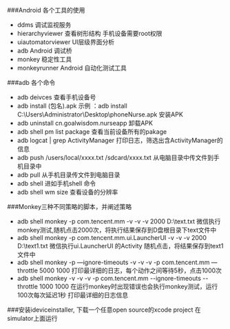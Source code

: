 ###Android 各个工具的使用
* ddms 调试监视服务
* hierarchyviewer 查看树形结构 手机设备需要root权限
* uiautomatorviewer  UI层级界面分析
* adb  Android 调试桥
* monkey 稳定性工具
* monkeyrunner  Android 自动化测试工具

###adb 各个命令
* adb deivces 查看手机设备号
* adb install (包名).apk 示例 ：adb install C:\Users\Administrator\Desktop\phoneNurse.apk 安装APK
* adb uninstall cn.goalwisdom.nurseapp  卸载APK
* adb shell pm list package 查看当前设备所有的pakage
* adb logcat | grep ActivityManager  打印日志，筛选出含ActivityManager的信息
* adb push /users/local/xxxx.txt   /sdcard/xxxx.txt 从电脑目录中传文件到手机目录中
* adb pull  从手机目录传文件到电脑目录
* adb shell 进如手机shell 命令
* adb shell wm size  查看设备的分辨率

###Monkey三种不同策略的脚本，并阐述策略
* adb shell monkey -p com.tencent.mm -v -v -v  2000 D:\text.txt 微信执行monkey测试,随机点击2000次，将执行结果保存到D盘根目录下text文件中
* adb shell monkey -p com.tencent.mm.ui.LauncherUI -v -v -v  2000 D:\text1.txt
微信执行ui.LauncherUI 的Activity 随机点击，将结果保存到text1文件中
* adb shell monkey -p —ignore-timeouts -v -v -v -p com.tencent.mm —throttle 5000 1000 打印最详细的日志，每个动作之间等待5秒，点击1000次
* adb shell monkey  -v -v -v -p  com.tencent.mm --ignore-timeouts  --throttle 1000 1000  在运行monkey时出现错误也会执行monkey测试，运行100次每次延迟1秒 打印最详细的日志信息

###安装ideviceinstaller, 下载一个任意open source的xcode project 在simulator上面运行